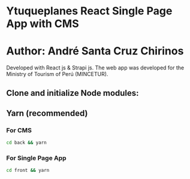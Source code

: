 # Ytuqueplanes React Single Page App with CMS
# Author:  André Santa Cruz Chirinos
Developed with React js & Strapi js. The web app was developed for the Ministry of Tourism of Perú (MINCETUR).

## Clone and initialize Node modules:

## Yarn (recommended)

### For CMS
```sh
cd back && yarn
```

### For Single Page App
```sh
cd front && yarn
```
